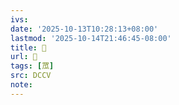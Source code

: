 ```yaml
---
ivs:
date: '2025-10-13T10:28:13+08:00'
lastmod: '2025-10-14T21:46:45-08:00'
title: 􃊭
url: 􃊭
tags: [罛]
src: DCCV
note:
---
```

